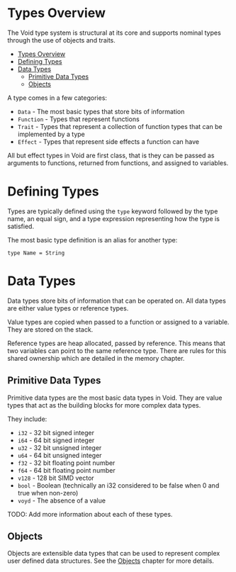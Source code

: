 # Types Overview

The Void type system is structural at its core and supports nominal types
through the use of objects and traits.

- [Types Overview](#types-overview)
- [Defining Types](#defining-types)
- [Data Types](#data-types)
  - [Primitive Data Types](#primitive-data-types)
  - [Objects](#objects)

A type comes in a few categories:
- `Data` - The most basic types that store bits of information
- `Function` - Types that represent functions
- `Trait` - Types that represent a collection of function types that can be
  implemented by a type
- `Effect` - Types that represent side effects a function can have

All but effect types in Void are first class, that is they can be passed as
arguments to functions, returned from functions, and assigned to variables.

# Defining Types

Types are typically defined using the `type` keyword followed by the type name,
an equal sign, and a type expression representing how the type is satisfied.

The most basic type definition is an alias for another type:

```voyd
type Name = String
```

# Data Types

Data types store bits of information that can be operated on. All data types
are either value types or reference types.

Value types are copied when passed to a function or assigned to a variable. They
are stored on the stack.

Reference types are heap allocated, passed by reference. This means that two
variables can point to the same reference type. There are rules for this shared
ownership which are detailed in the memory chapter.

## Primitive Data Types

Primitive data types are the most basic data types in Void. They are value types
that act as the building blocks for more complex data types.

They include:
- `i32` - 32 bit signed integer
- `i64` - 64 bit signed integer
- `u32` - 32 bit unsigned integer
- `u64` - 64 bit unsigned integer
- `f32` - 32 bit floating point number
- `f64` - 64 bit floating point number
- `v128` - 128 bit SIMD vector
- `bool` - Boolean (technically an i32 considered to be false when 0 and true
  when non-zero)
- `voyd` - The absence of a value

TODO: Add more information about each of these types.

## Objects

Objects are extensible data types that can be used to represent complex user
defined data structures. See the [Objects](./objects.md) chapter for more details.
